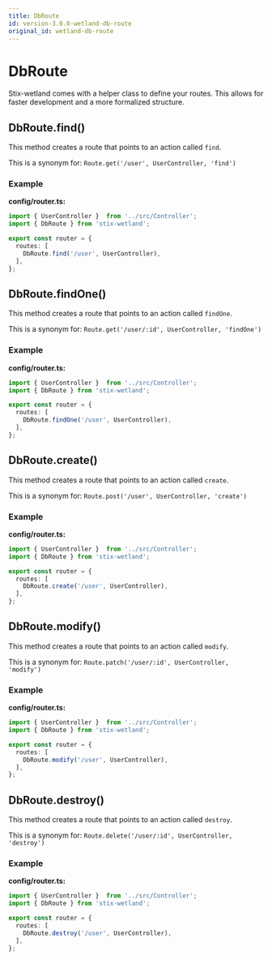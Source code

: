```yaml
---
title: DbRoute
id: version-3.0.0-wetland-db-route
original_id: wetland-db-route
---
```


# DbRoute

Stix-wetland comes with a helper class to define your routes. This allows for faster development and a more formalized structure.

## DbRoute.find()

This method creates a route that points to an action called `find`.

This is a synonym for: `Route.get('/user', UserController, 'find')`

### Example

**config/router.ts:**

```ts
import { UserController }  from '../src/Controller';
import { DbRoute } from 'stix-wetland';

export const router = {
  routes: [
    DbRoute.find('/user', UserController),
  ],
};
```

## DbRoute.findOne()

This method creates a route that points to an action called `findOne`.

This is a synonym for: `Route.get('/user/:id', UserController, 'findOne')`

### Example

**config/router.ts:**

```ts
import { UserController }  from '../src/Controller';
import { DbRoute } from 'stix-wetland';

export const router = {
  routes: [
    DbRoute.findOne('/user', UserController),
  ],
};
```

## DbRoute.create()

This method creates a route that points to an action called `create`.

This is a synonym for: `Route.post('/user', UserController, 'create')`

### Example

**config/router.ts:**

```ts
import { UserController }  from '../src/Controller';
import { DbRoute } from 'stix-wetland';

export const router = {
  routes: [
    DbRoute.create('/user', UserController),
  ],
};
```

## DbRoute.modify()

This method creates a route that points to an action called `modify`.

This is a synonym for: `Route.patch('/user/:id', UserController, 'modify')`

### Example

**config/router.ts:**

```ts
import { UserController }  from '../src/Controller';
import { DbRoute } from 'stix-wetland';

export const router = {
  routes: [
    DbRoute.modify('/user', UserController),
  ],
};
```

## DbRoute.destroy()

This method creates a route that points to an action called `destroy`.

This is a synonym for: `Route.delete('/user/:id', UserController, 'destroy')`

### Example

**config/router.ts:**

```ts
import { UserController }  from '../src/Controller';
import { DbRoute } from 'stix-wetland';

export const router = {
  routes: [
    DbRoute.destroy('/user', UserController),
  ],
};
```
